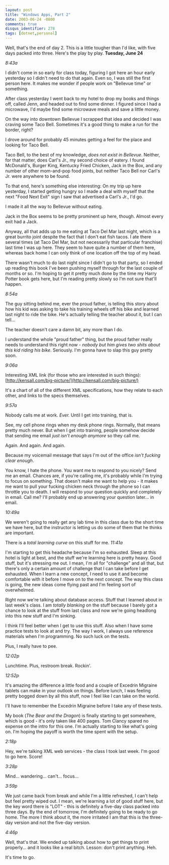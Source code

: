 ```yaml
---
layout: post
title: "Windows Apps, Part 2"
date: 2003-06-24 -0800
comments: true
disqus_identifier: 278
tags: [dotnet,personal]
---
```

Well, that's the end of day 2. This is a little tougher than I'd like,
with five days packed into three. Here's the play by play.
 **Tuesday, June 24**

 *8:43a*

 I didn't come in so early for class today, figuring I got here an hour
early yesterday so I didn't need to do that again. Even so, I was still
the first person here. It makes me wonder if people work on "Bellevue
time" or something.

 After class yesterday I went back to my hotel to drop my books and
things off, called Jenn, and headed out to find some dinner. I figured
since I had a microwave, I'd maybe find some microwave meals and save a
little money.

 On the way into downtown Bellevue I scrapped that idea and decided I
was craving some Taco Bell. Sometimes it's a good thing to make a run
for the border, right?

 I drove around for probably 45 minutes getting a feel for the place and
looking for Taco Bell.

 Taco Bell, to the best of my knowledge, *does not exist in Bellevue*.
Neither, for that matter, does Carl's Jr., my second choice of eatery. I
found McDonald's, Burger King, Kentucky Fried Chicken, Jack in the Box,
and any number of other mom-and-pop food joints, but neither Taco Bell
nor Carl's Jr. were anywhere to be found.

 To that end, here's something else interesting: On my trip up here
yesterday, I started getting hungry so I made a deal with myself that
the next "Food Next Exit" sign I saw that advertised a Carl's Jr., I'd
go.

 I made it all the way to Bellevue without eating.

 Jack in the Box seems to be pretty prominent up here, though. Almost
every exit had a Jack.

 Anyway, all that adds up to me eating at Taco Del Mar last night, which
is a great burrito joint despite the fact that I don't eat fish tacos. I
ate there several times (at Taco Del Mar, but not necessarily that
particular franchise) last time I was up here. They seem to have quite a
number of them here, whereas back home I can only think of one location
off the top of my head.

 There wasn't much to do last night since I didn't go to that party, so
I ended up reading this book I've been pushing myself through for the
last couple of months or so. I'm hoping to get it pretty much done by
the time my Harry Potter book gets here, but I'm reading pretty slowly
so I'm not sure that'll happen.

 *8:54a*

 The guy sitting behind me, ever the proud father, is telling this story
about how his kid was asking to take his training wheels off his bike
and learned last night to ride the bike. He's actually telling the
teacher about it, but I can tell...

 The teacher doesn't care a damn bit, any more than I do.

 I understand the whole "proud father" thing, but the proud father
really needs to understand this right now - *nobody but him gives two
shits about this kid riding his bike*. Seriously. I'm gonna have to slap
this guy pretty soon.

 *9:06a*

 Interesting XML link (for those who are interested in such things):
[http://kensall.com/big-picture/](http://kensall.com/big-picture/)

 It's a chart of all of the different XML specifications, how they
relate to each other, and links to the specs themselves.

 *9:57a*

 Nobody calls me at work. *Ever.* Until I get into training, that is.

 See, my cell phone rings when my desk phone rings. Normally, that means
pretty much never. But when I get into training, people somehow decide
that sending me email *just isn't enough anymore* so they call me.

 Again. And again. And again.

 Because my voicemail message that says I'm out of the office *isn't
fucking clear enough*.

 You know, I hate the phone. You want me to respond to you nicely? Send
me an email. Chances are, if you're calling me, it's probably while I'm
trying to focus on something. That doesn't make me want to help you - it
makes me want to pull your fucking chicken neck through the phone so I
can throttle you to death. I will respond to your question quickly and
completely in email. Call me? I'll probably end up answering your
question later... in email.

 *10:49a*

 We weren't going to really get any lab time in this class due to the
short time we have here, but the instructor is letting us do some of
them that he thinks are important.

 There is a *total learning curve* on this stuff for me.
 *11:41a*

 I'm starting to get
 this headache because I'm so exhausted. Sleep at this hotel is light at
best, and the stuff we're learning here is pretty heavy. Good stuff, but
it's stressing me out. I mean, I'm all for "challenge" and all that, but
there's only a certain amount of challenge that I can take before I get
exhausted. When I learn a new concept, I need to use it and become
comfortable with it before I move on to the next concept. The way this
class is going, the new ideas come flying past and I'm feeling sort of
overwhelmed.

 Right now we're talking about database access. Stuff that I learned
about in last week's class. I am *totally blanking* on the stuff because
I barely got a chance to look at the stuff from last class and now we're
going headlong into this new stuff and I'm sinking.

 I think I'll feel better when I get to use this stuff. Also when I have
some practice tests to look at and try. The way I work, I always use
reference materials when I'm programming. No such luck on the tests.

 Plus, I really have to pee.

 *12:02p*

 Lunchtime. Plus, restroom break. Rockin'.

 *12:52p*

 It's amazing the difference a little food and a couple of Excedrin
Migraine tablets can make in your outlook on things. Before lunch, I was
feeling pretty bogged down by all this stuff, now I feel like I can take
on the world.

 I'll have to remember the Excedrin Migraine before I take any of these
tests.

 My book (*The Bear and the Dragon*) is finally starting to get
somewhere, which is good - it's only taken like 400 pages. Tom Clancy
spared no expense on the intro for this one. I'm actually starting to
like what's going on. I'm hoping the payoff is worth the time spent with
the setup.

 *2:18p*

 Hey, we're talking XML web services - the class I took last week. I'm
good to go here. Score!

 *3:28p*

 Mind... wandering... can't... focus...

 *3:59p*

 We just came back from break and while I'm a little refreshed, I can't
help but feel pretty wiped out. I mean, we're learning a lot of good
stuff here, but the key word there is "LOT" - this is definitely a
five-day class packed into three days. By the end of tomorrow, I'm
definitely going to be ready to go home. The more I think about it, the
more irritated I am that this is the three-day version and not the
five-day version.

 *4:46p*

 Well, that's that. We ended up talking about how to get things to print
properly... and it looks like a real bitch. Lesson: don't print
anything. Heh.

 It's time to go.
